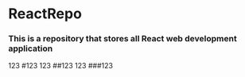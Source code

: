# ReactRepo
### This is a repository that stores all React web development application
123
#123
123
##123
123
###123
